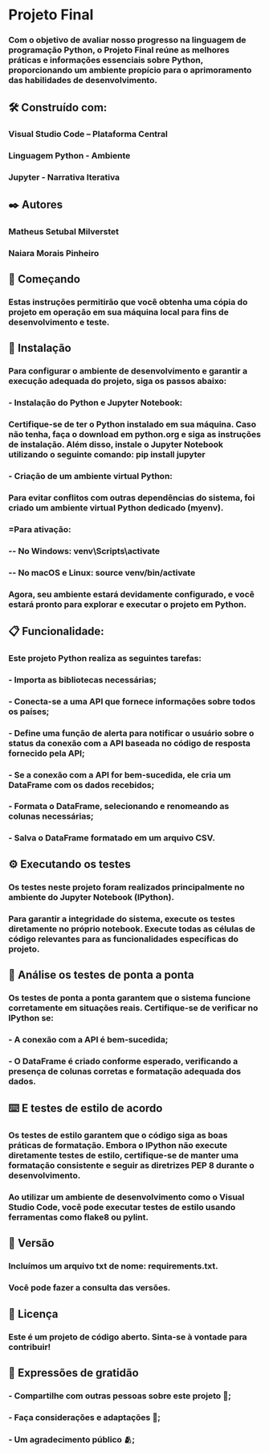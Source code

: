 # Projeto Final

### Com o objetivo de avaliar nosso progresso na linguagem de programação Python, o Projeto Final reúne as melhores práticas e informações essenciais sobre Python, proporcionando um ambiente propício para o aprimoramento das habilidades de desenvolvimento.

## 🛠️ Construído com:
### Visual Studio Code – Plataforma Central
### Linguagem Python - Ambiente
### Jupyter - Narrativa Iterativa

## ✒️ Autores
### Matheus Setubal Milverstet
### Naiara Morais Pinheiro

## 🚀 Começando
### Estas instruções permitirão que você obtenha uma cópia do projeto em operação em sua máquina local para fins de desenvolvimento e teste.

## 🔧 Instalação
### Para configurar o ambiente de desenvolvimento e garantir a execução adequada do projeto, siga os passos abaixo:

### - Instalação do Python e Jupyter Notebook:
### Certifique-se de ter o Python instalado em sua máquina. Caso não tenha, faça o download em python.org e siga as instruções de instalação. Além disso, instale o Jupyter Notebook utilizando o seguinte comando: pip install jupyter


### - Criação de um ambiente virtual Python:
### Para evitar conflitos com outras dependências do sistema, foi criado um ambiente virtual Python dedicado (myenv). 

###  =Para ativação: 

### -- No Windows: venv\Scripts\activate
### -- No macOS e Linux: source venv/bin/activate

### Agora, seu ambiente estará devidamente configurado, e você estará pronto para explorar e executar o projeto em Python.

## 📋 Funcionalidade:
### Este projeto Python realiza as seguintes tarefas:

### - Importa as bibliotecas necessárias;
### - Conecta-se a uma API que fornece informações sobre todos os países;
### - Define uma função de alerta para notificar o usuário sobre o status da conexão com a API baseada no código de resposta fornecido pela API;
### - Se a conexão com a API for bem-sucedida, ele cria um DataFrame com os dados recebidos;
### - Formata o DataFrame, selecionando e renomeando as colunas necessárias;
### - Salva o DataFrame formatado em um arquivo CSV.


## ⚙️ Executando os testes
### Os testes neste projeto foram realizados principalmente no ambiente do Jupyter Notebook (IPython). 
### Para garantir a integridade do sistema, execute os testes diretamente no próprio notebook. Execute todas as células de código relevantes para as funcionalidades específicas do projeto.

## 🔩 Análise os testes de ponta a ponta
###  Os testes de ponta a ponta garantem que o sistema funcione corretamente em situações reais. Certifique-se de verificar no IPython se:
### - A conexão com a API é bem-sucedida;
### - O DataFrame é criado conforme esperado, verificando a presença de colunas corretas e formatação adequada dos dados.

## ⌨️ E testes de estilo de acordo
###  Os testes de estilo garantem que o código siga as boas práticas de formatação. Embora o IPython não execute diretamente testes de estilo, certifique-se de manter uma formatação consistente e seguir as diretrizes PEP 8 durante o desenvolvimento.
###  Ao utilizar um ambiente de desenvolvimento como o Visual Studio Code, você pode executar testes de estilo usando ferramentas como flake8 ou pylint.

## 📌 Versão
###  Incluímos um arquivo txt de nome: requirements.txt. 
###  Você pode fazer a consulta das versões. 

## 📄 Licença
### Este é um projeto de código aberto. Sinta-se à vontade para contribuir! 

## 🎁 Expressões de gratidão
### - Compartilhe com outras pessoas sobre este projeto 📢;
### - Faça considerações e adaptações 📝;
### - Um agradecimento público 🫂;


